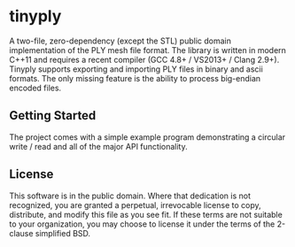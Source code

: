 # tinyply

A two-file, zero-dependency (except the STL) public domain implementation of the PLY mesh file format. The library is written in modern C++11 and requires a recent compiler (GCC 4.8+ / VS2013+ / Clang 2.9+). Tinyply supports exporting and importing PLY files in binary and ascii formats. The only missing feature is the ability to process big-endian encoded files. 

## Getting Started

The project comes with a simple example program demonstrating a circular write / read and all of the major API functionality. 

## License

This software is in the public domain. Where that dedication is not recognized, you are granted a perpetual, irrevocable license to copy, distribute, and modify this file as you see fit. If these terms are not suitable to your organization, you may choose to license it under the terms of the 2-clause simplified BSD. 
